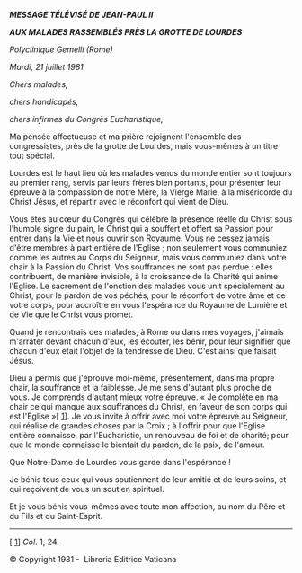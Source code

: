 ***MESSAGE TÉLÉVISÉ DE JEAN-PAUL II***

***AUX MALADES RASSEMBLÉS PRÈS LA GROTTE DE LOURDES***

*Polyclinique Gemelli (Rome)*

*Mardi, 21 juillet 1981*

*Chers malades,*

*chers handicapés,*

*chers infirmes du Congrès Eucharistique,*

Ma pensée affectueuse et ma prière rejoignent l'ensemble des congressistes, près de la grotte de Lourdes, mais vous-mêmes à un titre tout spécial.

Lourdes est le haut lieu où les malades venus du monde entier sont toujours au premier rang, servis par leurs frères bien portants, pour présenter leur épreuve à la compassion de notre Mère, la Vierge Marie, à la miséricorde du Christ Jésus, et repartir avec le réconfort qui vient de Dieu.

Vous êtes au cœur du Congrès qui célèbre la présence réelle du Christ sous l'humble signe du pain, le Christ qui a souffert et offert sa Passion pour entrer dans la Vie et nous ouvrir son Royaume. Vous ne cessez jamais d'être membres à part entière de l'Eglise ; non seulement vous communiez comme les autres au Corps du Seigneur, mais vous communiez dans votre chair à la Passion du Christ. Vos souffrances ne sont pas perdue : elles contribuent, de manière invisible, à la croissance de la Charité qui anime l'Eglise. Le sacrement de l'onction des malades vous unit spécialement au Christ, pour le pardon de vos péchés, pour le réconfort de votre âme et de votre corps, pour accroître en vous l'espérance du Royaume de Lumière et de Vie que le Christ vous promet.

Quand je rencontrais des malades, à Rome ou dans mes voyages, j'aimais m'arrâter devant chacun d'eux, les écouter, les bénir, pour leur signifier que chacun d'eux était l'objet de la tendresse de Dieu. C'est ainsi que faisait Jésus.

Dieu a permis que j'éprouve moi-même, présentement, dans ma propre chair, la souffrance et la faiblesse. Je me sens d'autant plus proche de vous. Je comprends d'autant mieux votre épreuve. « Je complète en ma chair ce qui manque aux souffrances du Christ, en faveur de son corps qui est l'Eglise »[ [1](#_ftn1 "")]. Je vous invite à offrir avec moi votre épreuve au Seigneur, qui réalise de grandes choses par la Croix ; à l'offrir pour que l'Eglise entière connaisse, par l'Eucharistie, un renouveau de foi et de charité; pour que le monde connaisse le bienfait du pardon, de la paix, de l'amour.

Que Notre-Dame de Lourdes vous garde dans l'espérance !

Je bénis tous ceux qui vous soutiennent de leur amitié et de leurs soins, et qui reçoivent de vous un soutien spirituel.

Et je vous bénis vous-mêmes avec toute mon affection, au nom du Pêre et du Fils et du Saint-Esprit.

* * *

[ [1](#_ftnref1 "")] *Col*. 1, 24.

© Copyright 1981 -  Libreria Editrice Vaticana